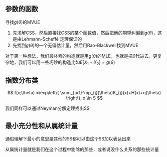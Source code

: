 ## 参数的函数
寻找$g(\theta)$的MVUE
1. 先求解CSS，然后直接找CSS的某个函数值，然后把他的期望纠偏到$g(\theta)$，这是由Lehmann-Scheffé 定理保证的
2. 先找到$g(\theta)$的一个无偏估计量，然后用Rao-Blackwell找到MVUE

对于第一种想法，我们最朴素的构造就是用$g(\theta)$的MLE，也就是把$\hat{\theta}$代进去。更复杂地，我们可以用一些巧妙的构造比如$E[X_{1}+X_{2}]=g(\theta)$

## 指数分布类
$$
f(x;\theta)  =\exp\left\{ \sum_{j=1}^mp_{j}(\theta)K_{j}(x)+H(x)+q(\theta) \right\}, x \in S
$$

我们同样可以通过Neyman分解定理找出SS

## 最小充分性和从属统计量
通俗理解下最小的意思是其他的SS都可以由这个SS加以表达出来

从属统计量就是我们在这个过程中剔除的那些，或者说没什么关系的那些统计量
